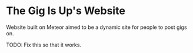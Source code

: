# The Gig Is Up's Website

Website built on Meteor aimed to be a dynamic site for people to post gigs on.

TODO: Fix this so that it works.